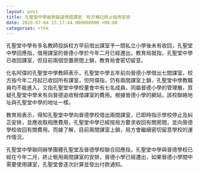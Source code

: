 ```yaml
---
layout: post
title: 孔聖堂中學被質疑違規借課室　校方稱已終止租用安排
date: 2020-07-04 15:17:44.000000000 +08:00
categories: rthk
---
```


孔聖堂中學有多名教師投訴校方早前借出課室予一間私立小學後未有收回，孔聖堂中學回應指，借用課室的晉德小學於今年二月已經遷出。教育局就指，孔聖堂中學已收回課室，但目前兩個空置房間上鎖，教育局會密切留意。

化名阿偉的孔聖堂中學教師表示，孔聖堂中學五年前向晉德小學借出七間課室，校方指今年二月起已收回所有課室，但阿偉指，仍有兩間課室上鎖，孔聖堂中學教職員均不能進入，又指孔聖堂中學校董會中有七名成員，同屬晉德小學的管理層，質疑孔聖堂中學未有向晉德追收租借課室的費用。根據晉德小學的網站，該校聯絡地址與孔聖堂中學的地址一樣。

教育局表示，得知孔聖堂中學向晉德學校借出兩間課室，已即時指示學校停止及糾正安排，並應收取相應費用，孔聖堂中學已經按局方要求收回有關房間，並向晉德學校收回有關費用。而據了解，目前兩間課室上鎖，局方會繼續密切留意學校的運作情況。

孔聖堂中學聯同辦學團體孔聖堂及晉德學校聯合回應指，孔聖堂中學與晉德學校已經在今年二月，終止租用兩間課室的安排，晉德小學已經遷出，如果晉德小學間中需要使用課室，孔聖堂會逐次計算並發出付款通知。
